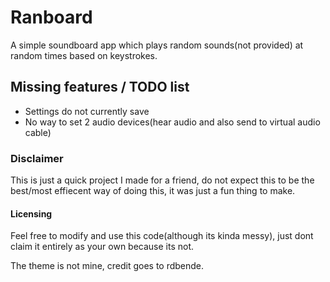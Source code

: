 
# Ranboard

A simple soundboard app which plays random sounds(not provided) at random times based on keystrokes.

## Missing features / TODO list

- Settings do not currently save
- No way to set 2 audio devices(hear audio and also send to virtual audio cable)

### Disclaimer

This is just a quick project I made for a friend, do not expect this to be the best/most effiecent way of doing this, it was just a fun thing to make.

#### Licensing

Feel free to modify and use this code(although its kinda messy), just dont claim it entirely as your own because its not.

The theme is not mine, credit goes to rdbende.